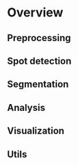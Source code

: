 # Overview

## Preprocessing

## Spot detection

## Segmentation

## Analysis

## Visualization

## Utils